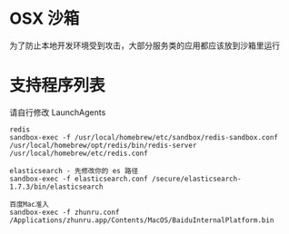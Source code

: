 # OSX 沙箱

为了防止本地开发环境受到攻击，大部分服务类的应用都应该放到沙箱里运行

# 支持程序列表

请自行修改 LaunchAgents

```
redis
sandbox-exec -f /usr/local/homebrew/etc/sandbox/redis-sandbox.conf /usr/local/homebrew/opt/redis/bin/redis-server /usr/local/homebrew/etc/redis.conf

elasticsearch - 先修改你的 es 路径
sandbox-exec -f elasticsearch.conf /secure/elasticsearch-1.7.3/bin/elasticsearch

百度Mac准入
sandbox-exec -f zhunru.conf /Applications/zhunru.app/Contents/MacOS/BaiduInternalPlatform.bin
```

